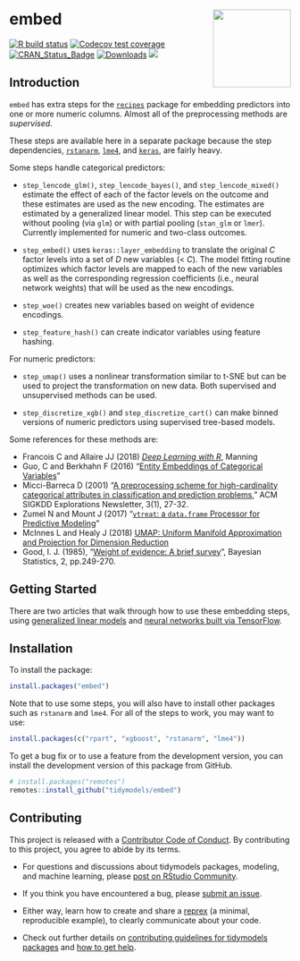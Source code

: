 
# embed <a href='https://embed.tidymodels.org'><img src='man/figures/logo.png' align="right" height="139" /></a>

<!-- badges: start -->

[![R build
status](https://github.com/tidymodels/embed/workflows/R-CMD-check/badge.svg)](https://github.com/tidymodels/embed/actions)
[![Codecov test
coverage](https://codecov.io/gh/tidymodels/embed/branch/main/graph/badge.svg)](https://codecov.io/gh/tidymodels/embed?branch=main)
[![CRAN\_Status\_Badge](https://www.r-pkg.org/badges/version/embed)](https://CRAN.r-project.org/package=embed)
[![Downloads](https://CRANlogs.r-pkg.org/badges/embed)](https://CRAN.r-project.org/package=embed)
![](https://img.shields.io/badge/lifecycle-maturing-blue.svg)
<!-- badges: end -->

## Introduction

`embed` has extra steps for the
[`recipes`](https://recipes.tidymodels.org/) package for embedding
predictors into one or more numeric columns. Almost all of the
preprocessing methods are *supervised*.

These steps are available here in a separate package because the step
dependencies, [`rstanarm`](https://CRAN.r-project.org/package=rstanarm),
[`lme4`](https://CRAN.r-project.org/package=lme4), and
[`keras`](https://CRAN.r-project.org/package=keras), are fairly heavy.

Some steps handle categorical predictors:

-   `step_lencode_glm()`, `step_lencode_bayes()`, and
    `step_lencode_mixed()` estimate the effect of each of the factor
    levels on the outcome and these estimates are used as the new
    encoding. The estimates are estimated by a generalized linear model.
    This step can be executed without pooling (via `glm`) or with
    partial pooling (`stan_glm` or `lmer`). Currently implemented for
    numeric and two-class outcomes.

-   `step_embed()` uses `keras::layer_embedding` to translate the
    original *C* factor levels into a set of *D* new variables (&lt;
    *C*). The model fitting routine optimizes which factor levels are
    mapped to each of the new variables as well as the corresponding
    regression coefficients (i.e., neural network weights) that will be
    used as the new encodings.

-   `step_woe()` creates new variables based on weight of evidence
    encodings.

-   `step_feature_hash()` can create indicator variables using feature
    hashing.

For numeric predictors:

-   `step_umap()` uses a nonlinear transformation similar to t-SNE but
    can be used to project the transformation on new data. Both
    supervised and unsupervised methods can be used.

-   `step_discretize_xgb()` and `step_discretize_cart()` can make binned
    versions of numeric predictors using supervised tree-based models.

Some references for these methods are:

-   Francois C and Allaire JJ (2018) [*Deep Learning with
    R*](https://www.manning.com/books/deep-learning-with-r), Manning
-   Guo, C and Berkhahn F (2016) “[Entity Embeddings of Categorical
    Variables](https://arxiv.org/abs/1604.06737)”
-   Micci-Barreca D (2001) “[A preprocessing scheme for high-cardinality
    categorical attributes in classification and prediction
    problems](https://scholar.google.com/scholar?hl=en&as_sdt=0%2C5&q=A+preprocessing+scheme+for+high-cardinality+categorical+attributes+in+classification+and+prediction+problems&btnG=),”
    ACM SIGKDD Explorations Newsletter, 3(1), 27-32.
-   Zumel N and Mount J (2017) “[`vtreat`: a `data.frame` Processor for
    Predictive Modeling](https://arxiv.org/abs/1611.09477)”
-   McInnes L and Healy J (2018) [UMAP: Uniform Manifold Approximation
    and Projection for Dimension
    Reduction](https://arxiv.org/abs/1802.03426)
-   Good, I. J. (1985), “[Weight of evidence: A brief
    survey](https://scholar.google.com/scholar?hl=en&as_sdt=0%2C5&q=Weight+of+evidence%3A+A+brief+survey&btnG=)”,
    Bayesian Statistics, 2, pp.249-270.

## Getting Started

There are two articles that walk through how to use these embedding
steps, using [generalized linear
models](https://embed.tidymodels.org/articles/Applications/GLM.html) and
[neural networks built via
TensorFlow](https://embed.tidymodels.org/articles/Applications/Tensorflow.html).

## Installation

To install the package:

``` r
install.packages("embed")
```

Note that to use some steps, you will also have to install other
packages such as `rstanarm` and `lme4`. For all of the steps to work,
you may want to use:

``` r
install.packages(c("rpart", "xgboost", "rstanarm", "lme4"))
```

To get a bug fix or to use a feature from the development version, you
can install the development version of this package from GitHub.

``` r
# install.packages("remotes")
remotes::install_github("tidymodels/embed")
```

## Contributing

This project is released with a [Contributor Code of
Conduct](https://contributor-covenant.org/version/2/0/CODE_OF_CONDUCT.html).
By contributing to this project, you agree to abide by its terms.

-   For questions and discussions about tidymodels packages, modeling,
    and machine learning, please [post on RStudio
    Community](https://community.rstudio.com/new-topic?category_id=15&tags=tidymodels,question).

-   If you think you have encountered a bug, please [submit an
    issue](https://github.com/tidymodels/embed/issues).

-   Either way, learn how to create and share a
    [reprex](https://reprex.tidyverse.org/articles/articles/learn-reprex.html)
    (a minimal, reproducible example), to clearly communicate about your
    code.

-   Check out further details on [contributing guidelines for tidymodels
    packages](https://www.tidymodels.org/contribute/) and [how to get
    help](https://www.tidymodels.org/help/).

